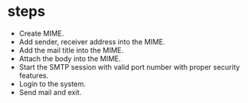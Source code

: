 # steps
- Create MIME.
- Add sender, receiver address into the MIME.
- Add the mail title into the MIME.
- Attach the body into the MIME.
- Start the SMTP session with valid port number with proper security features.
- Login to the system.
- Send mail and exit.
